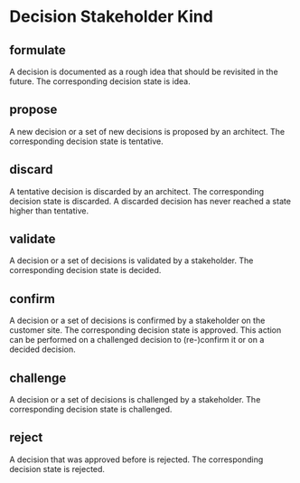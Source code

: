 # Decision Stakeholder Kind

## formulate

A decision is documented as a rough idea that should be revisited in the future. The corresponding decision state is idea.

## propose

A new decision or a set of new decisions is proposed by an architect. The corresponding decision state is tentative.

## discard

A tentative decision is discarded by an architect. The corresponding decision state is discarded. A discarded decision has never reached a state higher than tentative.

## validate

A decision or a set of decisions is validated by a stakeholder. The corresponding decision state is decided.

## confirm

A decision or a set of decisions is confirmed by a stakeholder on the customer site. The corresponding decision state is approved. This action can be performed on a challenged decision to (re-)confirm it or on a decided decision.

## challenge

A decision or a set of decisions is challenged by a stakeholder. The corresponding decision state is challenged.

## reject

A decision that was approved before is rejected. The corresponding decision state is rejected.
